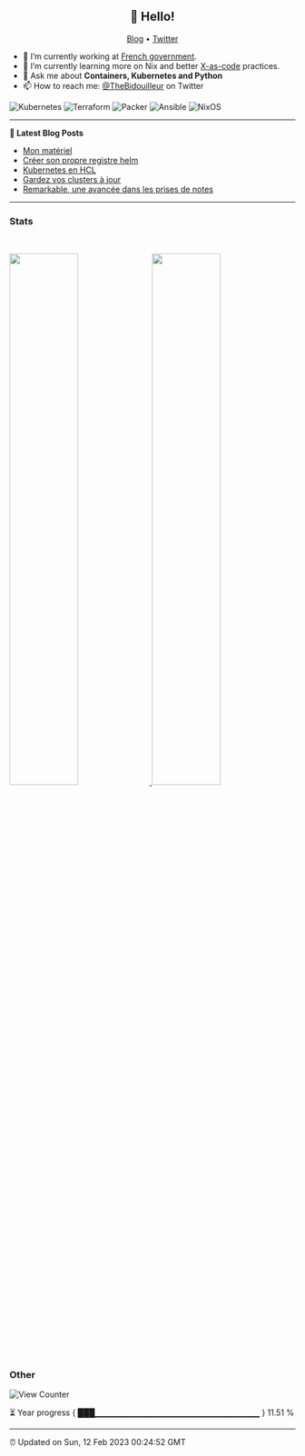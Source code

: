 <h2 align="center">👋 Hello!</h2>
<p align="center">
  <a href="https://thebidouilleur.xyz">Blog</a> •
  <a href="https://twitter.com/thebidouilleur">Twitter</a>
</p>


- 🔭 I’m currently working at [French government](https://www.gouvernement.fr/).
- 🌱 I’m currently learning more on Nix and better [X-as-code](https://quadralogics.com/research/XAsCode.html) practices.
- 💬 Ask me about **Containers, Kubernetes and Python**
- 📫 How to reach me: [@TheBidouilleur](https://twitter.com/TheBidouilleur) on Twitter

![Kubernetes](https://img.shields.io/badge/kubernetes-%23326ce5.svg?style=for-the-badge&logo=kubernetes&logoColor=white) ![Terraform](https://img.shields.io/badge/terraform-%235835CC.svg?style=for-the-badge&logo=terraform&logoColor=white) ![Packer](https://img.shields.io/badge/packer-%23E7EEF0.svg?style=for-the-badge&logo=packer&logoColor=%2302A8EF) ![Ansible](https://img.shields.io/badge/ansible-%231A1918.svg?style=for-the-badge&logo=ansible&logoColor=white) ![NixOS](https://img.shields.io/badge/NixOS-48B9C7?style=for-the-badge&logo=NixOS&logoColor=white)

 -------

**📝 Latest Blog Posts**

<!-- BLOG-POST-LIST:START -->
- [Mon matériel](https://thebidouilleur.xyz/blog/Mon-Setup)
- [Créer son propre registre helm](https://thebidouilleur.xyz/blog/Creer-son-registre-helm)
- [Kubernetes en HCL](https://thebidouilleur.xyz/blog/kubernetes-hcl)
- [Gardez vos clusters à jour](https://thebidouilleur.xyz/blog/cluster-maj)
- [Remarkable, une avancée dans les prises de notes](https://thebidouilleur.xyz/blog/remarkable)
<!-- BLOG-POST-LIST:END -->

-------
### Stats

<br/>
<p align="left">
  <a href="https://thebidouilleur.xyz/">
  <img width="49%" src="https://github-readme-stats.vercel.app/api?username=qjoly&show_icons=true&locale=en&bg_color=0D1117&text_color=ffffff&hide_border=true" />
    <img width="49%" src="https://github-readme-streak-stats.herokuapp.com/?user=qjoly&theme=dark&background=0D1117&hide_border=true" />
  </a>
</p>
<br>

### Other

![View Counter](https://visitor-badge.deta.dev/badge?page_id=qjoly.qjoly)

⏳ Year progress { ███▁▁▁▁▁▁▁▁▁▁▁▁▁▁▁▁▁▁▁▁▁▁▁▁▁▁▁ } 11.51 %

---

⏰ Updated on Sun, 12 Feb 2023 00:24:52 GMT

